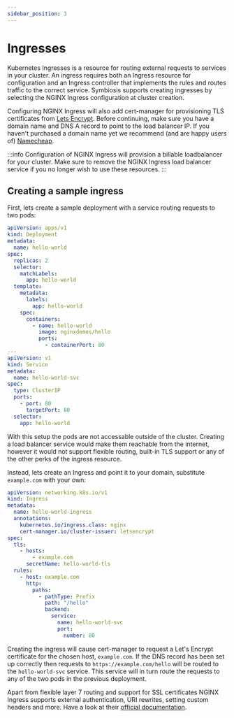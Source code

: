 ```yaml
---
sidebar_position: 3
---
```

# Ingresses

Kubernetes Ingresses is a resource for routing external requests to services in your cluster. An ingress requires both an Ingress resource for configuration and an Ingress controller that implements the rules and routes traffic to the correct service. Symbiosis supports creating ingresses by selecting the NGINX Ingress configuration at cluster creation.

Configuring NGINX Ingress will also add cert-manager for provisioning TLS certificates from [Lets Encrypt](https://letsencrypt.org/). Before continuing, make sure you have a domain name and DNS A record to point to the load balancer IP. If you haven't purchased a domain name yet we recommend (and are happy users of) [Namecheap](https://www.namecheap.com).

:::info
Configuration of NGINX Ingress will provision a billable loadbalancer for your cluster. Make sure to remove the NGINX Ingress load balancer service if you no longer wish to use these resources.
:::

## Creating a sample ingress

First, lets create a sample deployment with a service routing requests to two pods:

```yaml
apiVersion: apps/v1
kind: Deployment
metadata:
  name: hello-world
spec:
  replicas: 2
  selector:
    matchLabels:
      app: hello-world
  template:
    metadata:
      labels:
        app: hello-world
    spec:
      containers:
        - name: hello-world
          image: nginxdemos/hello
          ports:
            - containerPort: 80
---
apiVersion: v1
kind: Service
metadata:
  name: hello-world-svc
spec:
  type: ClusterIP
  ports:
    - port: 80
      targetPort: 80
  selector:
    app: hello-world
```

With this setup the pods are not accessable outside of the cluster. Creating a load balancer service would make them reachable from the internet, however it would not support flexible routing, built-in TLS support or any of the other perks of the ingress resource.

Instead, lets create an Ingress and point it to your domain, substitute `example.com` with your own:

```yaml
apiVersion: networking.k8s.io/v1
kind: Ingress
metadata:
  name: hello-world-ingress
  annotations:
    kubernetes.io/ingress.class: nginx
    cert-manager.io/cluster-issuer: letsencrypt
spec:
  tls:
    - hosts:
        - example.com
      secretName: hello-world-tls
  rules:
    - host: example.com
      http:
        paths:
          - pathType: Prefix
            path: "/hello"
            backend:
              service:
                name: hello-world-svc
                port:
                  number: 80
```

Creating the ingress will cause cert-manager to request a Let's Encrypt certificate for the chosen host, `example.com`. If the DNS record has been set up correctly then requests to `https://example.com/hello` will be routed to the `hello-world-svc` service. This service will in turn route the requests to any of the two pods in the previous deployment.

Apart from flexible layer 7 routing and support for SSL certificates NGINX Ingress supports external authentication,  URI rewrites, setting custom headers and more. Have a look at their [official documentation](https://kubernetes.github.io/ingress-nginx/).
